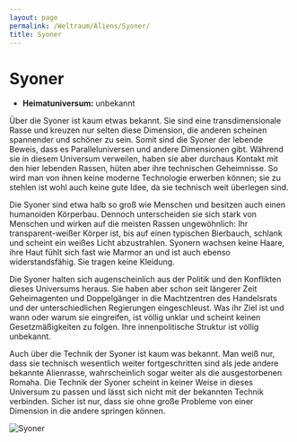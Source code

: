 ```yaml
---
layout: page
permalink: /Weltraum/Aliens/Syoner/
title: Syoner
---
```



# Syoner


- **Heimatuniversum:** unbekannt

Über die Syoner ist kaum etwas bekannt. Sie sind eine transdimensionale Rasse und kreuzen nur selten diese Dimension, die anderen scheinen spannender und schöner zu sein. Somit sind die Syoner der lebende Beweis, dass es Paralleluniversen und andere Dimensionen gibt. Während sie in diesem Universum verweilen, haben sie aber durchaus Kontakt mit den hier lebenden Rassen, hüten aber ihre technischen Geheimnisse. So wird man von ihnen keine moderne Technologie erwerben können; sie zu stehlen ist wohl auch keine gute Idee, da sie technisch weit überlegen sind.

Die Syoner sind etwa halb so groß wie Menschen und besitzen auch einen humanoiden Körperbau. Dennoch unterscheiden sie sich stark von Menschen und wirken auf die meisten Rassen ungewöhnlich: Ihr transparent-weißer Körper ist, bis auf einen typischen Bierbauch, schlank und scheint ein weißes Licht abzustrahlen. Syonern wachsen keine Haare, ihre Haut fühlt sich fast wie Marmor an und ist auch ebenso widerstandsfähig. Sie tragen keine Kleidung.

Die Syoner halten sich augenscheinlich aus der Politik und den Konflikten dieses Universums heraus. Sie haben aber schon seit längerer Zeit Geheimagenten und Doppelgänger in die Machtzentren des Handelsrats und der unterschiedlichen Regierungen eingeschleust. Was ihr Ziel ist und wann oder warum sie eingreifen, ist völlig unklar und scheint keinen Gesetzmäßigkeiten zu folgen. Ihre innenpolitische Struktur ist völlig unbekannt.

Auch über die Technik der Syoner ist kaum was bekannt. Man weiß nur, dass sie technisch wesentlich weiter fortgeschritten sind als jede andere bekannte Alienrasse, wahrscheinlich sogar weiter als die ausgestorbenen Romaha. Die Technik der Syoner scheint in keiner Weise in dieses Universum zu passen und lässt sich nicht mit der bekannten Technik verbinden. Sicher ist nur, dass sie ohne große Probleme von einer Dimension in die andere springen können.


<aside><img alt="Syoner" src="{{ site.baseurl }}/assets/pics/spacepirates/gallery/sp/nrm/syoner.jpg" /></aside>

